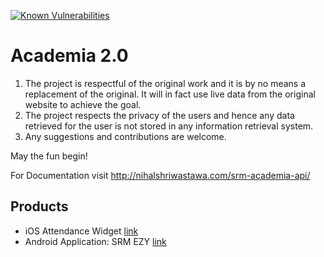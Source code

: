 [![Known Vulnerabilities](https://snyk.io/test/github/nihalsh/srm-academia-api/badge.svg?targetFile=package.json)](https://snyk.io/test/github/nihalsh/srm-academia-api?targetFile=package.json)

# Academia 2.0
1. The project is respectful of the original work and it is by no means a replacement of the original. It will in fact use live data from the original website to achieve the goal.
2. The project respects the privacy of the users and hence any data retrieved for the user is not stored in any information retrieval system.
3. Any suggestions and contributions are welcome.

May the fun begin!

For Documentation visit http://nihalshriwastawa.com/srm-academia-api/

## Products
- iOS Attendance Widget [link](https://github.com/poke19962008/Today-Attendance)
- Android Application: SRM EZY [link](https://play.google.com/store/apps/details?id=com.srmezy&rdid=com.srmezy)
